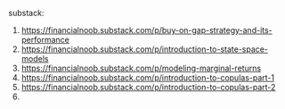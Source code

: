 
substack:
1. https://financialnoob.substack.com/p/buy-on-gap-strategy-and-its-performance
2. https://financialnoob.substack.com/p/introduction-to-state-space-models
3. https://financialnoob.substack.com/p/modeling-marginal-returns
4. https://financialnoob.substack.com/p/introduction-to-copulas-part-1
5. https://financialnoob.substack.com/p/introduction-to-copulas-part-2
6. 
